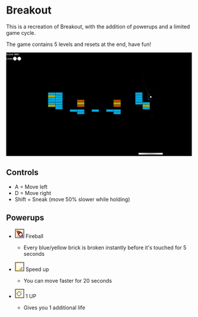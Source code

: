 # Breakout

This is a recreation of Breakout, with the addition of powerups and a limited game cycle.

The game contains 5 levels and resets at the end, have fun!

![Image of the game](game.png)

## Controls

- A = Move left
- D = Move right
- Shift = Sneak (move 50% slower while holding)

## Powerups

- ![Fireball Icon](assets/images/fireball.png) Fireball
    - Every blue/yellow brick is broken instantly before it's touched for 5 seconds

- ![Speed up Icon](assets/images/speedup.png) Speed up
    - You can move faster for 20 seconds

- ![1 UP Icon](assets/images/1UP.png) 1 UP 
    - Gives you 1 additional life